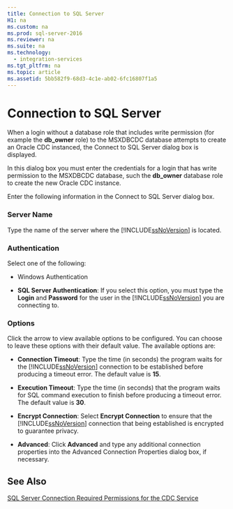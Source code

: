 ```yaml
---
title: Connection to SQL Server
H1: na
ms.custom: na
ms.prod: sql-server-2016
ms.reviewer: na
ms.suite: na
ms.technology: 
  - integration-services
ms.tgt_pltfrm: na
ms.topic: article
ms.assetid: 5bb582f9-68d3-4c1e-ab02-6fc16807f1a5
---
```

# Connection to SQL Server
  When a login without a database role that includes write permission (for example the **db_owner** role) to the MSXDBCDC database attempts to create an Oracle CDC instanced, the Connect to SQL Server dialog box is displayed.  
  
 In this dialog box you must enter the credentials for a login that has write permission to the MSXDBCDC database, such the **db_owner** database role to create the new Oracle CDC instance.  
  
 Enter the following information in the Connect to SQL Server dialog box.  
  
### Server Name  
 Type the name of the server where the [!INCLUDE[ssNoVersion](../../Topics/TopicNameContainA/includes/ssNoVersion_md.md)] is located.  
  
### Authentication  
 Select one of the following:  
  
-   Windows Authentication  
  
-   **SQL Server Authentication**: If you select this option, you must type the **Login** and **Password** for the user in the [!INCLUDE[ssNoVersion](../../Topics/TopicNameContainA/includes/ssNoVersion_md.md)] you are connecting to.  
  
### Options  
 Click the arrow to view available options to be configured. You can choose to leave these options with their default value. The available options are:  
  
-   **Connection Timeout**: Type the time (in seconds) the program waits for the [!INCLUDE[ssNoVersion](../../Topics/TopicNameContainA/includes/ssNoVersion_md.md)] connection to be established before producing a timeout error. The default value is **15**.  
  
-   **Execution Timeout**: Type the time (in seconds) that the program waits for SQL command execution to finish before producing a timeout error. The default value is **30**.  
  
-   **Encrypt Connection**: Select **Encrypt Connection** to ensure that the [!INCLUDE[ssNoVersion](../../Topics/TopicNameContainA/includes/ssNoVersion_md.md)] connection that being established is encrypted to guarantee privacy.  
  
-   **Advanced**: Click **Advanced** and type any additional connection properties into the Advanced Connection Properties dialog box, if necessary.  
  
## See Also  
 [SQL Server Connection Required Permissions for the CDC Service](../../Topics/TopicNameNotContainA/SQL-Server-Connection-Required-Permissions-for-the-CDC-Service.md)  
  
  